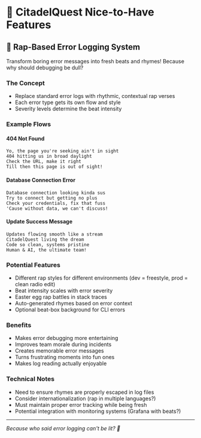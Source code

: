# 🎵 CitadelQuest Nice-to-Have Features

## 🎤 Rap-Based Error Logging System

Transform boring error messages into fresh beats and rhymes! Because why should debugging be dull?

### The Concept
- Replace standard error logs with rhythmic, contextual rap verses
- Each error type gets its own flow and style
- Severity levels determine the beat intensity

### Example Flows

#### 404 Not Found
```
Yo, the page you're seeking ain't in sight
404 hitting us in broad daylight
Check the URL, make it right
Till then this page is out of sight!
```

#### Database Connection Error
```
Database connection looking kinda sus
Try to connect but getting no plus
Check your credentials, fix that fuss
'Cause without data, we can't discuss!
```

#### Update Success Message
```
Updates flowing smooth like a stream
CitadelQuest living the dream
Code so clean, systems pristine
Human & AI, the ultimate team!
```

### Potential Features
- Different rap styles for different environments (dev = freestyle, prod = clean radio edit)
- Beat intensity scales with error severity
- Easter egg rap battles in stack traces
- Auto-generated rhymes based on error context
- Optional beat-box background for CLI errors

### Benefits
- Makes error debugging more entertaining
- Improves team morale during incidents
- Creates memorable error messages
- Turns frustrating moments into fun ones
- Makes log reading actually enjoyable

### Technical Notes
- Need to ensure rhymes are properly escaped in log files
- Consider internationalization (rap in multiple languages?)
- Must maintain proper error tracking while being fresh
- Potential integration with monitoring systems (Grafana with beats?)

---
*Because who said error logging can't be lit? 🎵*

